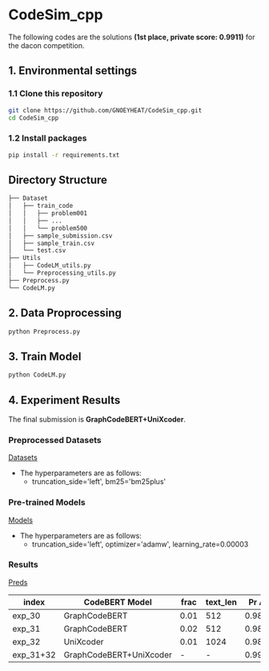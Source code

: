 # CodeSim_cpp

The following codes are the solutions **(1st place, private score: 0.9911)** for the dacon competition.

## 1. Environmental settings
### 1.1 Clone this repository 

```bash
git clone https://github.com/GNOEYHEAT/CodeSim_cpp.git
cd CodeSim_cpp
```

### 1.2 Install packages
```bash
pip install -r requirements.txt 
```

## Directory Structure

```bash
├── Dataset
│   ├── train_code
│   │   ├── problem001
│   │   ├── ...
│   │   └── problem500
│   ├── sample_submission.csv
│   ├── sample_train.csv
│   └── test.csv
├── Utils
│   ├── CodeLM_utils.py
│   └── Preprocessing_utils.py
├── Preprocess.py
└── CodeLM.py
```
## 2. Data Proprocessing

```bash
python Preprocess.py 
```

## 3. Train Model

```bash
python CodeLM.py
```


## 4. Experiment Results

The final submission is **GraphCodeBERT+UniXcoder**.

### Preprocessed Datasets
[Datasets](https://huggingface.co/datasets/GNOEYHEAT/CodeSim_cpp)

* The hyperparameters are as follows:
    - truncation_side='left', bm25='bm25plus'

### Pre-trained Models
[Models](https://huggingface.co/GNOEYHEAT/CodeSim_cpp/tree/main/models)

* The hyperparameters are as follows:
    - truncation_side='left', optimizer='adamw', learning_rate=0.00003

### Results
[Preds](https://huggingface.co/GNOEYHEAT/CodeSim_cpp/tree/main/preds)

| index     | CodeBERT Model          | frac | text_len | Pr Acc  | Pl Acc  | Val Acc |
|-----------|-------------------------|------|----------|---------|---------|---------|
| exp_30    | GraphCodeBERT           | 0.01 | 512      | 0.98859 | 0.98831 | 0.99641 |
| exp_31    | GraphCodeBERT           | 0.02 | 512      | 0.98909 | 0.98892 | 0.99794 |
| exp_32    | UniXcoder               | 0.01 | 1024     | 0.98942 | 0.98911 | 0.99606 |
| exp_31+32 | GraphCodeBERT+UniXcoder | -    | -        | 0.99111 | 0.99084 | -       |
